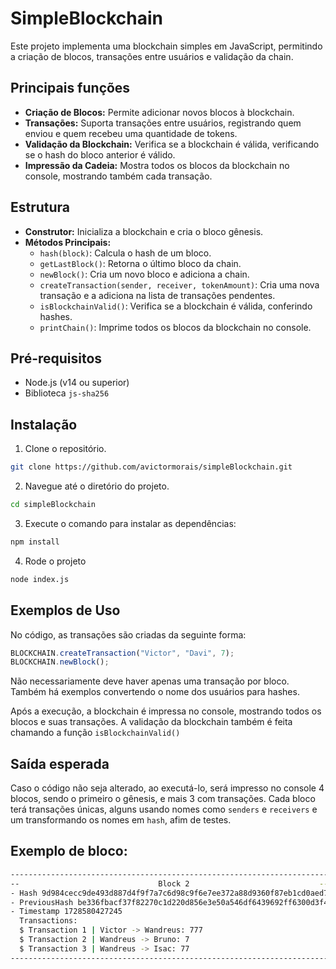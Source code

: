 # SimpleBlockchain

Este projeto implementa uma blockchain simples em JavaScript, permitindo a criação de blocos, transações entre usuários e validação da chain.

## Principais funções

- **Criação de Blocos:** Permite adicionar novos blocos à blockchain.
- **Transações:** Suporta transações entre usuários, registrando quem enviou e quem recebeu uma quantidade de tokens.
- **Validação da Blockchain:** Verifica se a blockchain é válida, verificando se o hash do bloco anterior é válido.
- **Impressão da Cadeia:** Mostra todos os blocos da blockchain no console, mostrando também cada transação.

## Estrutura

- **Construtor:** Inicializa a blockchain e cria o bloco gênesis.
- **Métodos Principais:**
  - `hash(block)`: Calcula o hash de um bloco.
  - `getLastBlock()`: Retorna o último bloco da chain.
  - `newBlock()`: Cria um novo bloco e adiciona a chain.
  - `createTransaction(sender, receiver, tokenAmount)`: Cria uma nova transação e a adiciona na lista de transações pendentes.
  - `isBlockchainValid()`: Verifica se a blockchain é válida, conferindo hashes.
  - `printChain()`: Imprime todos os blocos da blockchain no console.

## Pré-requisitos

- Node.js (v14 ou superior)
- Biblioteca `js-sha256`

## Instalação

1. Clone o repositório. 
   
```bash
git clone https://github.com/avictormorais/simpleBlockchain.git
```
2. Navegue até o diretório do projeto.
```bash
cd simpleBlockchain
```
3. Execute o comando para instalar as dependências:

```bash
npm install
```
4. Rode o projeto
```bash
node index.js
```

## Exemplos de Uso

No código, as transações são criadas da seguinte forma:

```javascript
BLOCKCHAIN.createTransaction("Victor", "Davi", 7);
BLOCKCHAIN.newBlock();
```

Não necessariamente deve haver apenas uma transação por bloco. Também há exemplos convertendo o nome dos usuários para hashes.

Após a execução, a blockchain é impressa no console, mostrando todos os blocos e suas transações. A validação da blockchain também é feita chamando a função `isBlockchainValid()`

## Saída esperada

Caso o código não seja alterado, ao executá-lo, será impresso no console 4 blocos, sendo o primeiro o gênesis, e mais 3 com transações.
Cada bloco terá transações únicas, alguns usando nomes como `senders` e `receivers` e um transformando os nomes em `hash`, afim de testes.

## **Exemplo de bloco:**
```bash
-----------------------------------------------------------------------
--                               Block 2                             --
- Hash 9d984cecc9de493d887d4f9f7a7c6d98c9f6e7ee372a88d9360f87eb1cd0aed7
- PreviousHash be336fbacf37f82270c1d220d856e3e50a546df6439692ff6300d3f4c91d5fd8
- Timestamp 1728580427245
  Transactions:
  $ Transaction 1 | Victor -> Wandreus: 777
  $ Transaction 2 | Wandreus -> Bruno: 7
  $ Transaction 3 | Wandreus -> Isac: 77
-----------------------------------------------------------------------
```